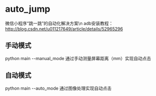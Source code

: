 # auto_jump
微信小程序“跳一跳”的自动化解决方案\n
adb安装教程：http://blog.csdn.net/u011217649/article/details/52965296
## 手动模式
python main --manual_mode
通过手动测量屏幕距离（mm）实现自动点击
## 自动模式
python main --auto_mode
通过图像处理实现自动点击
